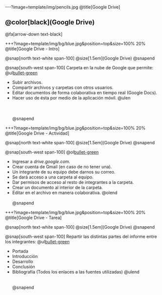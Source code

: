 ---?image=template/img/pencils.jpg
@title[Google Drive]

## @color[black](Google Drive)

@fa[arrow-down text-black]

+++?image=template/img/bg/blue.jpg&position=top&size=100% 20%
@title[Google Drive - Intro]

@snap[north text-white span-100]
@size[1.5em](Google Drive)
@snapend

@snap[south-west span-100]
Carpeta en la nube de Google que permite:
@ul[bullet-green](false)
- Subir archivos.
- Compartir archivos y carpetas con otros usuarios.
- Editar documentos de forma colaborativa en tiempo real (Google Docs).
- Hacer uso de ésta por medio de la aplicación móvil.
@ulen
<br><br><br><br>
@snapend


+++?image=template/img/bg/blue.jpg&position=top&size=100% 20%
@title[Google Drive - Actividad]

@snap[north text-white span-100]
@size[1.5em](Google Drive)
@snapend

@snap[south-west span-100]
@ol[bullet-green](false)
- Ingresar a *drive.google.com*.
- Crear cuenta de Gmail (en caso de no tener una).
- Un integrante de su equipo debe darnos su correo.
- Se dará acceso a una carpeta al equipo.
- Dar permisos de acceso al resto de integrantes a la carpeta.
- Crear un documento al interior de la carpeta.
- Editar en el archivo en manera colaborativa.
@olend
<br><br>
@snapend


+++?image=template/img/bg/blue.jpg&position=top&size=100% 20%
@title[Google Drive - Tarea]

@snap[north text-white span-100]
@size[1.5em](Google Drive)
@snapend

@snap[south-west span-100]
Repartir las distintas partes del informe entre los integrantes:
@ul[bullet-green](false)
- Portada
- Introducción
- Desarrollo
- Conclusión
- Bibliografía (Todos los enlaces a las fuentes utilizadas)
@ulend
<br><br><br>
@snapend
